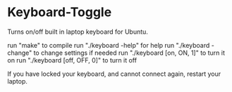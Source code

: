 # Keyboard-Toggle
Turns on/off built in laptop keyboard for Ubuntu. 

run "make" to compile
run "./keyboard -help" for help
run "./keyboard -change" to change settings if needed
run "./keyboard [on, ON, 1]" to turn it on
run "./keyboard [off, OFF, 0]" to turn it off


If you have locked your keyboard, and cannot
connect again, restart your laptop.
